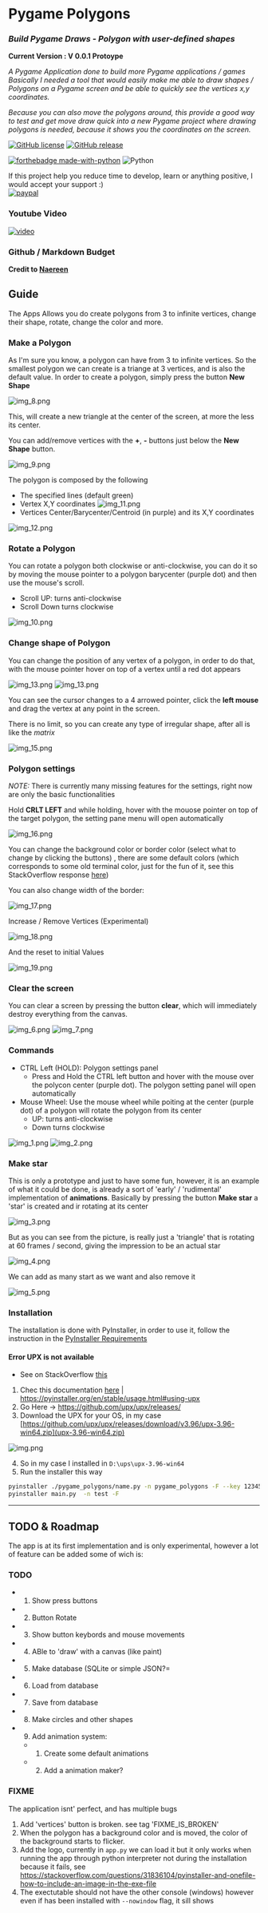Pygame Polygons
=============

### _Build Pygame Draws - Polygon with user-defined shapes_ 

**Current Version : V 0.0.1 Protoype**

_A Pygame Application done to build more Pygame applications / games
Basically I needed a tool that would easily make me able to draw shapes / Polygons on a Pygame screen and be able to
quickly see the vertices x,y coordinates._

_Because you can also move the polygons around, this provide a good way to test and get move draw quick into a new
Pygame project where drawing polygons is needed, because it shows you the coordinates on the screen._


[![GitHub license](https://img.shields.io/github/license/Naereen/StrapDown.js.svg)](https://github.com/Naereen/StrapDown.js/blob/master/LICENSE)
[![GitHub release](https://img.shields.io/github/release/Naereen/StrapDown.js.svg)](https://GitHub.com/Naereen/StrapDown.js/releases/)

[![forthebadge made-with-python](http://ForTheBadge.com/images/badges/made-with-python.svg)](https://www.python.org/)
![Python](https://img.shields.io/badge/python-3670A0?style=for-the-badge&logo=python&logoColor=ffdd54)

If this project help you reduce time to develop, learn or anything positive, I would accept your support :)  <br/>
[![paypal](https://www.paypalobjects.com/en_US/i/btn/btn_donateCC_LG.gif)](https://www.buymeacoffee.com/Koubae)

### Youtube Video

[![video](https://img.youtube.com/vi/Uq2U87Lqgw4/1.jpg)](https://www.youtube.com/watch?v=Uq2U87Lqgw4&t=16s)

### Github / Markdown Budget

**Credit to [Naereen](https://github.com/Naereen/badges)**

Guide
-----

The Apps Allows you do create polygons from 3 to infinite vertices, change their shape, rotate, change the color and more.

### Make a Polygon

As I'm sure you know, a polygon can have from 3 to infinite vertices. So the smallest polygon we can create is a triange
at 3 vertices, and is also the default value. In order to create a polygon, simply press the button **New Shape**

![img_8.png](docs/img_8.png)

This, will create a new triangle at the center of the screen, at more the less its center.

You can add/remove vertices with the **+**, **-** buttons just below the **New Shape** button.

![img_9.png](docs/img_9.png)

The polygon is composed by the following

* The specified lines (default green)
* Vertex X,Y coordinates 
![img_11.png](docs/img_11.png)
* Vertices Center/Barycenter/Centroid (in purple) and its X,Y coordinates

![img_12.png](docs/img_12.png)


### Rotate a Polygon

You can rotate a polygon both clockwise or anti-clockwise, you can do it so by moving the mouse pointer to a polygon 
barycenter (purple dot) and then use the mouse's scroll. 

* Scroll UP: turns anti-clockwise
* Scroll Down turns clockwise

![img_10.png](docs/img_10.png)

### Change shape of Polygon

You can change the position of any vertex of a polygon, in order to do that, with the mouse pointer hover on top of a vertex
until a red dot appears

![img_13.png](docs/img_13.png)
![img_13.png](docs/img_14.png)

You can see the cursor changes to a 4 arrowed pointer, click the **left mouse** and drag the vertex at any point in the screen.

There is no limit, so you can create any type of irregular shape, after all is like the _matrix_

![img_15.png](docs/img_15.png)

### Polygon settings

_NOTE:_ There is currently many missing features for the settings, right now are only the basic functionalities

Hold **CRLT LEFT** and while holding, hover with the mouose pointer on top of the target polygon, the setting pane menu 
will open automatically

![img_16.png](docs/img_16.png)

You can change the background color or border color (select what to change by clicking the buttons) , there are some default 
colors (which corresponds to some old terminal color, just for the fun of it, see this StackOverflow response [here](https://superuser.com/questions/361297/what-colour-is-the-dark-green-on-old-fashioned-green-screen-computer-displays))

You can also change width of the border:

![img_17.png](docs/img_17.png)

Increase / Remove Vertices (Experimental)

![img_18.png](docs/img_18.png)

And the reset to initial Values

![img_19.png](docs/img_19.png)

### Clear the screen

You can clear a screen by pressing the button **clear**, which will immediately destroy everything from the canvas.

![img_6.png](docs/img_6.png)
![img_7.png](docs/img_7.png)


### Commands


* CTRL Left (HOLD): Polygon settings panel
  * Press and Hold the CTRL left button and hover with the mouse over the polycon center (purple dot). The polygon setting panel will open automatically
* Mouse Wheel: Use the mouse wheel while poiting at the center (purple dot) of a polygon will rotate the polygon from its center
  * UP: turns anti-clockwise
  * Down turns clockwise

![img_1.png](docs/img_1.png)
![img_2.png](docs/img_2.png)


### Make star

This is only a prototype and just to have some fun, however, it is an example of what it could be done, is already a sort
of 'early' / 'rudimental' implementation of **animations**. Basically by pressing the button **Make star**
a 'star' is created and ir rotating at its center

![img_3.png](docs/img_3.png)

But as you can see from the picture, is really just a 'triangle' that is rotating at 60 frames / second, giving the 
impression to be an actual star

![img_4.png](docs/img_4.png)

We can add as many start as we want and also remove it

![img_5.png](docs/img_5.png)


### Installation

The installation is done with PyInstaller, in order to use it, follow the instruction in the
[PyInstaller Requirements](https://pyinstaller.org/en/stable/requirements.html)


#### Error UPX is not available

* See on StackOverflow [this](https://stackoverflow.com/questions/70327138/163-info-upx-is-not-available-selenium-pyinstaller-one-file-exe)

1. Chec this documentation [here](https://pyinstaller.org/en/stable/usage.html#using-upx) | https://pyinstaller.org/en/stable/usage.html#using-upx 
2. Go Here -> https://github.com/upx/upx/releases/
3. Download the UPX for your OS, in my case [https://github.com/upx/upx/releases/download/v3.96/upx-3.96-win64.zip](upx-3.96-win64.zip)

![img.png](docs/img.png)

4. So in my case I installed in `D:\ups\upx-3.96-win64`
5. Run the installer this way 

```bash 
pyinstaller ./pygame_polygons/name.py -n pygame_polygons -F --key 123456 -w --upx-dir D:\ups\
pyinstaller main.py  -n test -F 
```


------------------------------------------------------------------------------------------


TODO & Roadmap
--------------

The app is at its first implementation and is only experimental, however a lot of feature can be added 
some of wich is:

### TODO

  * 1) Show press buttons
  * 2) Button Rotate
  * 3) Show button keybords and mouse movements
  * 4) ABle to 'draw' with a canvas (like paint)
  * 5) Make database (SQLite or simple JSON?=
  * 6) Load from database
  * 7) Save from database
  * 8) Make circles and other shapes
  * 9) Add animation system:
      * 1) Create some default animations
      * 2) Add a animation maker?

### FIXME

The application isnt' perfect, and has multiple bugs

1) Add 'vertices' button is broken. see tag 'FIXME_IS_BROKEN'
2) When the polygon has a background color and is moved, the color of the background starts to flicker.
3) Add the logo, currently in `app.py` we can load it but it only works when running the app through python interpreter
not during the installation because it fails, see https://stackoverflow.com/questions/31836104/pyinstaller-and-onefile-how-to-include-an-image-in-the-exe-file
4) The exectutable should not have the other console (windows) however even if has been installed with `--nowindow`
flag, it sill shows
